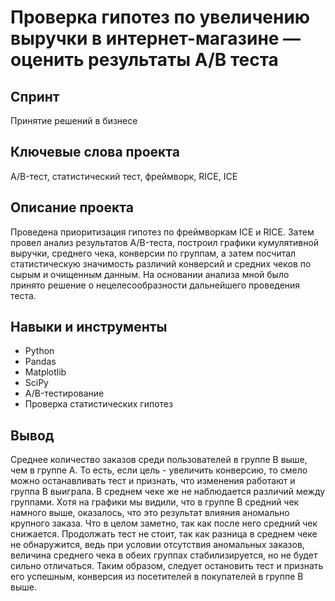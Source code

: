 # Проверка гипотез по увеличению выручки в интернет-магазине — оценить результаты A/B теста

## Спринт

Принятие решений в бизнесе
## Ключевые слова проекта

A/B-тест, статистический тест, фреймворк, RICE, ICE
## Описание проекта

Проведена приоритизация гипотез по фреймворкам ICE и RICE. Затем провел анализ
результатов A/B-теста, построил графики кумулятивной выручки, среднего чека,
конверсии по группам, а затем посчитал статистическую значимость различий конверсий
и средних чеков по сырым и очищенным данным. На основании анализа мной было
принято решение о нецелесообразности дальнейшего проведения теста.
## Навыки и инструменты

* Python
* Pandas
* Matplotlib
* SciPy
* A/B-тестирование
* Проверка статистических гипотез
## Вывод

Среднее количество заказов среди пользователей в группе В выше, чем в группе А. То есть, если цель - увеличить конверсию, то смело можно останавливать тест и признать, что изменения работают и группа В выиграла. В среднем чеке же не наблюдается различий между группами. Хотя на графики мы видили, что в группе В средний чек намного выше, оказалось, что это результат влияния аномально крупного заказа. Что в целом заметно, так как после него средний чек снижается. Продолжать тест не стоит, так как разница в среднем чеке не обнаружится, ведь при условии отсутствия аномальных заказов, величина среднего чека в обеих группах стабилизируется, но не будет сильно отличаться. Таким образом, следует остановить тест и признать его успешным, конверсия из посетителей в покупателей в группе В выше.
